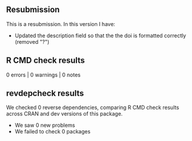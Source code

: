 ## Resubmission
This is a resubmission. In this version I have:

* Updated the description field so that the the doi is formatted correctly (removed "?")

## R CMD check results

0 errors | 0 warnings | 0 notes

## revdepcheck results

We checked 0 reverse dependencies, comparing R CMD check results across CRAN and dev versions of this package.

 * We saw 0 new problems
 * We failed to check 0 packages
